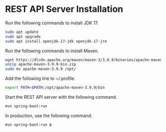 # REST API Server Installation

Run the following commands to install JDK 17.

```bash
sudo apt update
sudo apt upgrade
sudo apt install openjdk-17-jdk openjdk-17-jre
```

Run the following commands to install Maven.

```bash
wget https://dlcdn.apache.org/maven/maven-3/3.9.9/binaries/apache-maven-3.9.9-bin.zip
unzip apache-maven-3.9.9-bin.zip
sudo mv apache-maven-3.9.9 /opt/

```

Add the following line to ~/.profile.

```bash
export PATH=$PATH:/opt/apache-maven-3.9.9/bin
```

Start the REST API server with the following command.

```bash
mvn spring-boot:run
```

In production, use the following command.

```bash
mvn spring-boot:run &
```
